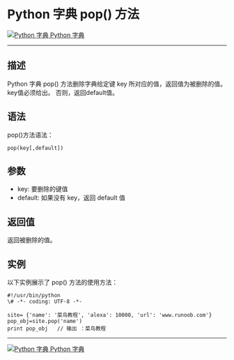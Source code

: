 Python 字典 pop() 方法
==================

 [![Python 字典](../images/up.gif) Python 字典](python-dictionary.html)

* * *

描述
--

Python 字典 pop() 方法删除字典给定键 key 所对应的值，返回值为被删除的值。key值必须给出。 否则，返回default值。

语法
--

pop()方法语法：
```
pop(key[,default])
```
参数
--

*   key: 要删除的键值
*   default: 如果没有 key，返回 default 值

返回值
---

返回被删除的值。

实例
--

以下实例展示了 pop() 方法的使用方法：
```
#!/usr/bin/python
\# -*- coding: UTF-8 -*-

site= {'name': '菜鸟教程', 'alexa': 10000, 'url': 'www.runoob.com'}
pop_obj=site.pop('name')
print pop_obj   // 输出 ：菜鸟教程
```
* * *

 [![Python 字典](../images/up.gif) Python 字典](python-dictionary.html)